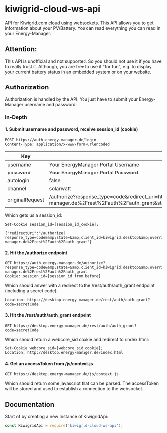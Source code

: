 # kiwigrid-cloud-ws-api

API for Kiwigrid.com cloud using websockets. This API allows you to get information about your PV/Battery. You can read everything you can read in your Energy-Manager.

## Attention:

This API is unofficial and not supported. So you should not use it if you have to really trust it. Although, you are free to use it "for fun", e.g. to display your current battery status in an embedded system or on your website.

## Authorization

Authorization is handled by the API. You just have to submit your Energy-Manager username and password.

### In-Depth

#### 1. Submit username and password, receive session_id (cookie)
```
POST https://auth.energy-manager.de/login
Content-Type: application/x-www-form-urlencoded
```

| Key | Value |
| --- | --- |
| username | Your EnergyManager Portal Username |
| password | Your EnergyManager Portal Password |
| autologin | false |
| channel | solarwatt |
| originalRequest | /authorize?response_type=code&amp;redirect_uri=https%3A%2F%2Fdesktop.energy-manager.de%2Frest%2Fauth%2Fauth_grant&amp;state=&amp;client_id=kiwigrid.desktop&amp;overrideRedirectUri=true |

Which gets us a session_id:
```
Set-Cookie session_id=[session_id_cookie];

{"redirectUri":"/authorize?response_type=code&amp;state=&amp;client_id=kiwigrid.desktop&amp;overrideRedirectUri=true&amp;redirect_uri=https%3A%2F%2Fdesktop.energy-manager.de%2Frest%2Fauth%2Fauth_grant"}
```

#### 2. Hit the /authorize endpoint
```
GET https://auth.energy-manager.de/authorize?response_type=code&amp;state=&amp;client_id=kiwigrid.desktop&amp;overrideRedirectUri=true&amp;redirect_uri=https%3A%2F%2Fdesktop.energy-manager.de%2Frest%2Fauth%2Fauth_grant
Cookie: session_id=[session_id from before]
```

Which should anwer with a redirect to the /rest/auth/auth_grant endpoint (including a secret code):
```
Location: https://desktop.energy-manager.de/rest/auth/auth_grant?code=secretCode
```

#### 3. Hit the /rest/auth/auth_grant endpoint
```
GET https://desktop.energy-manager.de/rest/auth/auth_grant?code=secretCode
```

Which should return a webcore_sid cookie and redirect to /index.html:
```
Set-Cookie webcore_sid=[webcore_sid_cookie];
Location: http://desktop.energy-manager.de/index.html
```

#### 4. Get an accessToken from /js/context.js
```
GET https://desktop.energy-manager.de/js/context.js
```
Which should return some javascript that can be parsed. The accessToken will be stored and used to establish a connection to the websocket.

## Documentation

Start of by creating a new Instance of KiwigridApi:

```javascript
const KiwigridApi = require('kiwigrid-cloud-ws-api');
```
